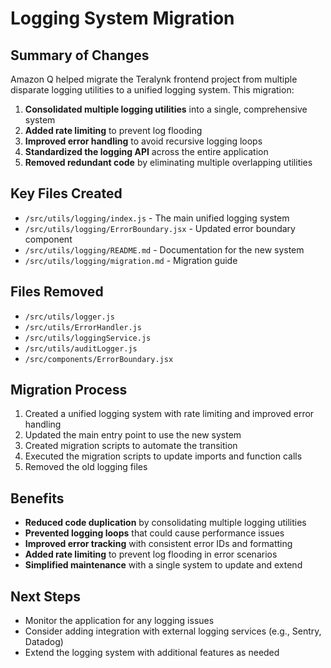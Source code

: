 # Logging System Migration

## Summary of Changes

Amazon Q helped migrate the Teralynk frontend project from multiple disparate logging utilities to a unified logging system. This migration:

1. **Consolidated multiple logging utilities** into a single, comprehensive system
2. **Added rate limiting** to prevent log flooding
3. **Improved error handling** to avoid recursive logging loops
4. **Standardized the logging API** across the entire application
5. **Removed redundant code** by eliminating multiple overlapping utilities

## Key Files Created

- `/src/utils/logging/index.js` - The main unified logging system
- `/src/utils/logging/ErrorBoundary.jsx` - Updated error boundary component
- `/src/utils/logging/README.md` - Documentation for the new system
- `/src/utils/logging/migration.md` - Migration guide

## Files Removed

- `/src/utils/logger.js`
- `/src/utils/ErrorHandler.js`
- `/src/utils/loggingService.js`
- `/src/utils/auditLogger.js`
- `/src/components/ErrorBoundary.jsx`

## Migration Process

1. Created a unified logging system with rate limiting and improved error handling
2. Updated the main entry point to use the new system
3. Created migration scripts to automate the transition
4. Executed the migration scripts to update imports and function calls
5. Removed the old logging files

## Benefits

- **Reduced code duplication** by consolidating multiple logging utilities
- **Prevented logging loops** that could cause performance issues
- **Improved error tracking** with consistent error IDs and formatting
- **Added rate limiting** to prevent log flooding in error scenarios
- **Simplified maintenance** with a single system to update and extend

## Next Steps

- Monitor the application for any logging issues
- Consider adding integration with external logging services (e.g., Sentry, Datadog)
- Extend the logging system with additional features as needed
